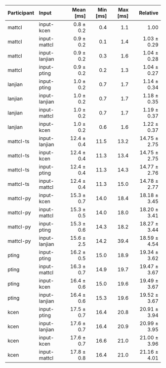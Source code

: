 | Participant | Input | Mean [ms] | Min [ms] | Max [ms] | Relative |
|:---|:---|---:|---:|---:|---:|
| mattcl | input-kcen | 0.8 ± 0.2 | 0.4 | 1.1 | 1.00 |
| mattcl | input-mattcl | 0.9 ± 0.2 | 0.1 | 1.4 | 1.03 ± 0.29 |
| mattcl | input-lanjian | 0.9 ± 0.2 | 0.3 | 1.6 | 1.04 ± 0.28 |
| mattcl | input-pting | 0.9 ± 0.2 | 0.2 | 1.3 | 1.04 ± 0.27 |
| lanjian | input-pting | 1.0 ± 0.2 | 0.7 | 1.7 | 1.14 ± 0.34 |
| lanjian | input-lanjian | 1.0 ± 0.2 | 0.7 | 1.7 | 1.18 ± 0.35 |
| lanjian | input-mattcl | 1.0 ± 0.2 | 0.7 | 1.7 | 1.19 ± 0.37 |
| lanjian | input-kcen | 1.0 ± 0.2 | 0.6 | 1.6 | 1.22 ± 0.37 |
| mattcl-ts | input-lanjian | 12.4 ± 0.4 | 11.5 | 13.2 | 14.75 ± 2.75 |
| mattcl-ts | input-kcen | 12.4 ± 0.4 | 11.3 | 13.4 | 14.75 ± 2.75 |
| mattcl-ts | input-pting | 12.4 ± 0.4 | 11.3 | 14.3 | 14.77 ± 2.76 |
| mattcl-ts | input-mattcl | 12.4 ± 0.4 | 11.3 | 15.0 | 14.78 ± 2.77 |
| mattcl-py | input-kcen | 15.3 ± 0.7 | 14.0 | 18.4 | 18.18 ± 3.45 |
| mattcl-py | input-mattcl | 15.3 ± 0.5 | 14.0 | 18.0 | 18.20 ± 3.41 |
| mattcl-py | input-pting | 15.3 ± 0.6 | 14.3 | 18.2 | 18.27 ± 3.44 |
| mattcl-py | input-lanjian | 15.6 ± 2.5 | 14.2 | 39.4 | 18.59 ± 4.54 |
| pting | input-pting | 16.2 ± 0.5 | 15.0 | 18.9 | 19.34 ± 3.62 |
| pting | input-mattcl | 16.3 ± 0.7 | 14.9 | 19.7 | 19.47 ± 3.67 |
| pting | input-kcen | 16.4 ± 0.6 | 15.0 | 19.6 | 19.49 ± 3.67 |
| pting | input-lanjian | 16.4 ± 0.6 | 15.3 | 19.6 | 19.52 ± 3.67 |
| kcen | input-pting | 17.5 ± 0.7 | 16.4 | 20.8 | 20.91 ± 3.94 |
| kcen | input-lanjian | 17.6 ± 0.7 | 16.4 | 20.9 | 20.99 ± 3.95 |
| kcen | input-kcen | 17.6 ± 0.7 | 16.6 | 21.0 | 21.00 ± 3.96 |
| kcen | input-mattcl | 17.8 ± 0.8 | 16.4 | 21.0 | 21.16 ± 4.01 |
